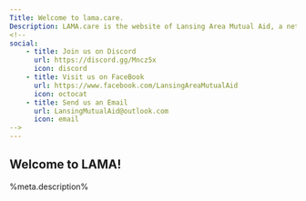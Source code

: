 ```yaml
---
Title: Welcome to lama.care.
Description: LAMA.care is the website of Lansing Area Mutual Aid, a network of neighbors helping neighbors throughout the Greater Lansing Area.
<!--
social:
    - title: Join us on Discord
      url: https://discord.gg/Mncz5x
      icon: discord
    - title: Visit us on FaceBook
      url: https://www.facebook.com/LansingAreaMutualAid
      icon: octocat
    - title: Send us an Email
      url: LansingMutualAid@outlook.com
      icon: email
-->
---
```


## Welcome to LAMA!

%meta.description% <!-- replaced by the above Description meta header -->
